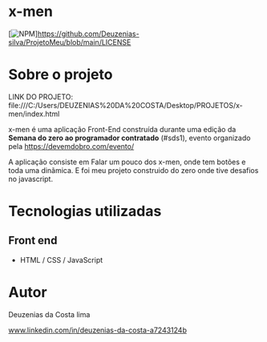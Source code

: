 # x-men
[![NPM](https://img.shields.io/npm/l/react)]https://github.com/Deuzenias-silva/ProjetoMeu/blob/main/LICENSE

# Sobre o projeto

LINK DO PROJETO: file:///C:/Users/DEUZENIAS%20DA%20COSTA/Desktop/PROJETOS/x-men/index.html

x-men é uma aplicação Front-End construída durante uma edição da **Semana do zero ao programador contratado** (#sds1), evento organizado pela https://devemdobro.com/evento/

A aplicação consiste em Falar um pouco dos x-men, onde tem botões e toda uma dinãmica. E foi meu projeto construido do zero onde tive desafios no javascript.

# Tecnologias utilizadas

## Front end
- HTML / CSS / JavaScript

# Autor

Deuzenias da Costa lima

www.linkedin.com/in/deuzenias-da-costa-a7243124b
